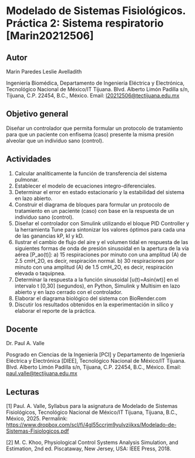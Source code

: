 
# Modelado de Sistemas Fisiológicos. Práctica 2: Sistema respiratorio [Marin20212506]

## Autor
Marin Paredes Leslie Avelladith

Ingeniería Biomédica, Departamento de Ingeniería Eléctrica y Electrónica, Tecnológico Nacional de México/IT Tijuana. Blvd. Alberto Limón Padilla s/n, Tijuana, C.P. 22454, B.C., México. Email: l20212506@tectijuana.edu.mx

## Objetivo general
Diseñar un controlador que permita formular un protocolo de tratamiento para que un paciente con enfisema (caso) presente la misma presión alveolar que un individuo sano (control).


## Actividades
1. Calcular analíticamente la función de transferencia del sistema pulmonar.
2. Establecer el modelo de ecuaciones integro-diferenciales.
3. Determinar el error en estado estacionario y la estabilidad del sistema en lazo abierto.
4. Construir el diagrama de bloques para formular un protocolo de tratamiento en un paciente (caso) con base en la respuesta de un individuo sano (control).
5. Diseñar el controlador con Simulink utilizando el bloque PID Controller y la herramienta Tune para sintonizar los valores óptimos para cada una de las ganancias kP, kI y kD.
6. Ilustrar el cambio de flujo del aire y el volumen tidal en respuesta de las siguientes formas de onda de presión sinusoidal en la apertura de la vía aérea [P_ao(t)]:
   a) 15 respiraciones por minuto con una amplitud (A) de 2.5 cmH_2O, es decir, respiración normal.
   b) 30 respiraciones por minuto con una amplitud (A) de 1.5 cmH_2O, es decir, respiración elevada o taquipnea.
7. Determinar la respuesta a la función sinusoidal [u(t)=Asin(wt)] en el intervalo t [0,30] (segundos), en Python, Simulink y Multisim en lazo abierto y en lazo cerrado con el controlador.
8. Elaborar el diagrama biológico del sistema con BioRender.com
9. Discutir los resultados obtenidos en la experimentación in silico y elaborar el reporte de la práctica.

## Docente
Dr. Paul A. Valle

Posgrado en Ciencias de la Ingeniería [PCI] y Departamento de Ingeniería Eléctrica y Electrónica [DIEE], Tecnológico Nacional de México/IT Tijuana. Blvd. Alberto Limón Padilla s/n, Tijuana, C.P. 22454, B.C., México. Email: paul.valle@tectijuana.edu.mx

## Lecturas
[1] Paul. A. Valle, Syllabus para la asignatura de Modelado de Sistemas Fisiológicos, Tecnológico Nacional de México/IT Tijuana, Tijuana, B.C., México, 2025. Permalink: https://www.dropbox.com/scl/fi/4gl55ccrjm9yulvziikxs/Modelado-de-Sistemas-Fisiologicos.pdf

[2] M. C. Khoo, Physiological Control Systems Analysis Simulation, and Estimation, 2nd ed. Piscataway, New Jersey, USA: IEEE Press, 2018.
